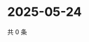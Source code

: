 # 2025-05-24

共 0 条

<!-- BEGIN ZHIHUQUESTIONS -->
<!-- 最后更新时间 Sat May 24 2025 23:09:51 GMT+0800 (China Standard Time) -->

<!-- END ZHIHUQUESTIONS -->
